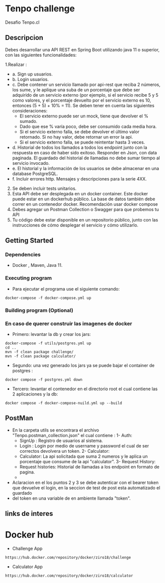 # Tenpo challenge

Desafio Tenpo.cl

## Descripcion

Debes desarrollar una API REST en Spring Boot utilizando java 11 o superior, con las siguientes funcionalidades:

1.Realizar :
  - a. Sign up usuarios. 
  - b. Login usuarios.
  - c. Debe contener un servicio llamado por api-rest que reciba 2 números, los sume, y le aplique una suba de un porcentaje que debe
  ser adquirido de un servicio externo (por ejemplo, si el servicio recibe 5 y 5 como valores, y el porcentaje devuelto por el servicio externo es 10,
  entonces (5 + 5) + 10% = 11). Se deben tener en cuenta las siguientes consideraciones:
    - El servicio externo puede ser un mock, tiene que devolver el % sumado.
    - Dado que ese % varía poco, debe ser consumido cada media hora.
    - Si el servicio externo falla, se debe devolver el último valor retornado. Si no hay valor, debe retornar un error la api.
    - Si el servicio externo falla, se puede reintentar hasta 3 veces.
  - d. Historial de todos los llamados a todos los endpoint junto con la respuesta en caso de haber sido exitoso. Responder en Json, con data paginada. El guardado del historial de llamadas no debe sumar tiempo al servicio invocado.
  - e. El historial y la información de los usuarios se debe almacenar en una database PostgreSQL.
  - f. Incluir errores http. Mensajes y descripciones para la serie 4XX.
2. Se deben incluir tests unitarios.
3. Esta API debe ser desplegada en un docker container. Este docker puede estar en un dockerhub público. La base de datos también debe correr en un contenedor docker. Recomendación usar docker compose
4. Debes agregar un Postman Collection o Swagger para que probemos tu API
5. Tu código debe estar disponible en un repositorio público, junto con las instrucciones de cómo desplegar el servicio y cómo utilizarlo.

## Getting Started

### Dependencies

* Docker , Maven, Java 11.

### Executing program

* Para ejecutar el programa use el siguiente comando:

```
docker-compose -f docker-compose.yml up
```
### Building program (Optional)
### En caso de querer construir las imagenes de docker

* Primero: levantar la db y crear los jars:
```
docker-compose -f utils/postgres.yml up
cd .. 
mvn -f clean package challenge/
mvn -f clean package calculator/
```
* Segundo: una vez generado los jars ya se puede bajar el container de postgres :
```
docker compose -f postgres.yml down
```
* Tercero: levantar el contenedor en el directorio root el cual contiene las 2 aplicaciones y la db:
```
docker compose -f docker-compose-nuild.yml up --build
```

## PostMan

* En la carpeta utils se encontrara el archivo "Tenpo.postman_collection.json" el cual contiene :
  1- Auth:
    - SignUp : Registro de usuarios al sistema.
    - Login : Login por medio de username y password el cual de ser correctos devolvera un token.
  2- Calculator:
    - Calculator: La api solicitada que suma 2 numeros y le aplica un porcentaje que consume de la api "calculator".
  3- Request History:
    - Request histories: Historial de llamadas a los endpoint en formato de pagina.
    - 
 * Aclaracion en el los puntos 2 y 3 se debe autenticar con el bearer token que devuelve el login, en la seccion de test de post esta automatizado el guardado 
 * del token en una variable de en ambiente llamada "token".

## links de interes

# Docker hub

* Challenge App
```
https://hub.docker.com/repository/docker/ziro18/challenge
```

* Calculator App
```
https://hub.docker.com/repository/docker/ziro18/calculator
```
